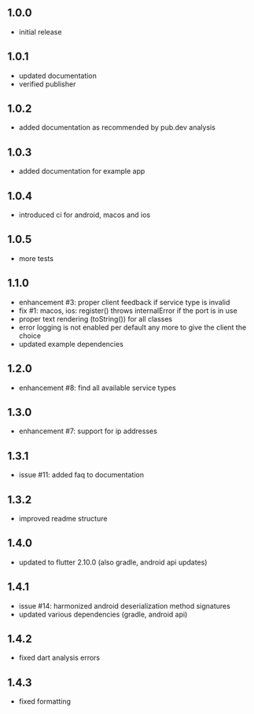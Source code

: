 ## 1.0.0

* initial release

## 1.0.1

* updated documentation
* verified publisher

## 1.0.2

* added documentation as recommended by pub.dev analysis

## 1.0.3

* added documentation for example app

## 1.0.4

* introduced ci for android, macos and ios 

## 1.0.5

* more tests

## 1.1.0

* enhancement #3: proper client feedback if service type is invalid
* fix #1: macos, ios: register() throws internalError if the port is in use
* proper text rendering (toString()) for all classes
* error logging is not enabled per default any more to give the client the choice
* updated example dependencies

## 1.2.0

* enhancement #8: find all available service types

## 1.3.0

* enhancement #7: support for ip addresses

## 1.3.1

* issue #11: added faq to documentation

## 1.3.2

* improved readme structure

## 1.4.0

* updated to flutter 2.10.0 (also gradle, android api updates)

## 1.4.1

* issue #14: harmonized android deserialization method signatures
* updated various dependencies (gradle, android api)

## 1.4.2

* fixed dart analysis errors

## 1.4.3

* fixed formatting

